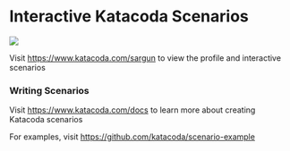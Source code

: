 # Interactive Katacoda Scenarios

[![](http://shields.katacoda.com/katacoda/sargun/count.svg)](https://www.katacoda.com/sargun "Get your profile on Katacoda.com")

Visit https://www.katacoda.com/sargun to view the profile and interactive scenarios

### Writing Scenarios
Visit https://www.katacoda.com/docs to learn more about creating Katacoda scenarios

For examples, visit https://github.com/katacoda/scenario-example
